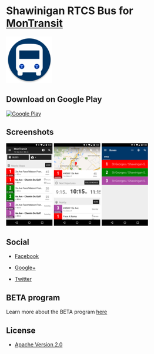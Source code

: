 # Shawinigan RTCS Bus for [MonTransit](https://github.com/mtransitapps/mtransit-for-android)

<img width="25%" height="25%" src="https://raw.githubusercontent.com/mtransitapps/ca-shawinigan-rtcs-bus-android/master/pub/hi-res-app-icon.png"/>

## Download on Google Play

[![Google Play](https://developer.android.com/images/brand/en_app_rgb_wo_60.png)](https://play.google.com/store/apps/details?id=org.mtransit.android.ca_shawinigan_rtcs_bus)

## Screenshots

<img width="25%" height="25%" src="https://raw.githubusercontent.com/mtransitapps/ca-shawinigan-rtcs-bus-android/master/pub/screenshot-phone-1.png"/>
<img width="25%" height="25%" src="https://raw.githubusercontent.com/mtransitapps/ca-shawinigan-rtcs-bus-android/master/pub/screenshot-phone-2.png"/>
<img width="25%" height="25%" src="https://raw.githubusercontent.com/mtransitapps/ca-shawinigan-rtcs-bus-android/master/pub/screenshot-phone-3.png"/>

## Social

* [Facebook](https://www.facebook.com/MonTransit)

* [Google+](http://gplus.to/MonTransit/)

* [Twitter](https://twitter.com/montransit)

## BETA program

Learn more about the BETA program [here](https://github.com/mtransitapps/mtransit-for-android/wiki/BETA)

## License

* [Apache Version 2.0](http://www.apache.org/licenses/LICENSE-2.0.html)
